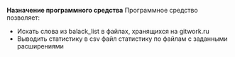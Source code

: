**Назначение программного средства**
Программное средство позволяет:
- Искать слова из balack_list в файлах, хранящихся на gitwork.ru
- Выводить статистику в csv файл статистику по файлам с заданными расширениями